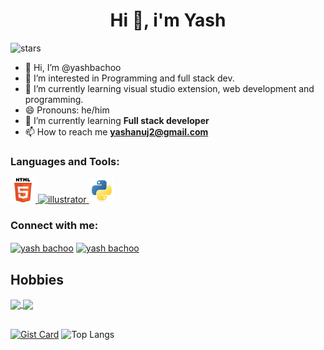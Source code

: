 <h1 align="center">Hi 👋, i'm Yash</h1>

<img src="https://cdn.mos.cms.futurecdn.net/xKkFJqojdSd8vJuvCLs5mU.jpg" alt="stars" height="400" width="1000"/>

- 👋 Hi, I’m @yashbachoo
- 👀 I’m interested in Programming and full stack dev.
- 🌱 I’m currently learning visual studio extension, web development and programming.
- 😄 Pronouns: he/him
- 🌱 I’m currently learning **Full stack developer**
- 📫 How to reach me **yashanuj2@gmail.com**


<h3 align="left">Languages and Tools:</h3>
<p align="left"> <a href="https://www.w3.org/html/" target="_blank" rel="noreferrer"> <img src="https://raw.githubusercontent.com/devicons/devicon/master/icons/html5/html5-original-wordmark.svg" alt="html5" width="40" height="40"/> </a> <a href="https://www.adobe.com/in/products/illustrator.html" target="_blank" rel="noreferrer"> <img src="https://www.vectorlogo.zone/logos/adobe_illustrator/adobe_illustrator-icon.svg" alt="illustrator" width="40" height="40"/> </a> <a href="https://www.python.org" target="_blank" rel="noreferrer"> <img src="https://raw.githubusercontent.com/devicons/devicon/master/icons/python/python-original.svg" alt="python" width="40" height="40"/> </a> </p>
<h3 align="left">Connect with me:</h3>

<p align="left">
<a href="https://fb.com/yash bachoo" target="blank"><img align="center" src="https://raw.githubusercontent.com/rahuldkjain/github-profile-readme-generator/master/src/images/icons/Social/facebook.svg" alt="yash bachoo" height="30" width="40" /></a>
<a href="https://instagram.com/yash bachoo" target="blank"><img align="center" src="https://raw.githubusercontent.com/rahuldkjain/github-profile-readme-generator/master/src/images/icons/Social/instagram.svg" alt="yash bachoo" height="30" width="40" /></a>
</p>

<h2>Hobbies</h2>

<a href="https://github.com/user-attachments/assets/524b92c2-1e08-47e6-a80e-5dad87366c48" target="blank">
<img align="center" src="https://github.com/user-attachments/assets/524b92c2-1e08-47e6-a80e-5dad87366c48" height="50" />
</a>

<a href="https://github.com/user-attachments/assets/6f4a8208-5d98-4064-9b34-5c9d95999c91" target="blank">
<img align="center" src="https://github.com/user-attachments/assets/6f4a8208-5d98-4064-9b34-5c9d95999c91" height="50" />
</a><br><br>


[![Gist Card](https://github-readme-stats.vercel.app/api/gist?id=bbfce31e0217a3689c8d961a356cb10d)](https://gist.github.com/Yizack/bbfce31e0217a3689c8d961a356cb10d/)
![Top Langs](https://github-readme-stats.vercel.app/api/top-langs/?username=anuraghazra&hide_progress=true)



